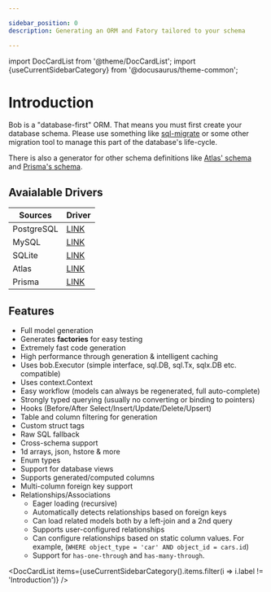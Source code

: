```yaml
---

sidebar_position: 0
description: Generating an ORM and Fatory tailored to your schema

---
```


import DocCardList from '@theme/DocCardList';
import {useCurrentSidebarCategory} from '@docusaurus/theme-common';

# Introduction

Bob is a "database-first" ORM. That means you must first create your database schema. Please use something like [sql-migrate](https://github.com/rubenv/sql-migrate) or some other migration tool to manage this part of the database's life-cycle.

There is also a generator for other schema definitions like [Atlas' schema](https://atlasgo.io/atlas-schema/sql-resources) and [Prisma's schema](https://www.prisma.io/docs/concepts/components/prisma-schema).

## Avaialable Drivers

| Sources    | Driver           |
|------------|------------------|
| PostgreSQL | [LINK](./psql)   |
| MySQL      | [LINK](./mysql)  |
| SQLite     | [LINK](./sqlite) |
| Atlas      | [LINK](./atlas) |
| Prisma     | [LINK](./prisma) |

## Features

* Full model generation
* Generates **factories** for easy testing
* Extremely fast code generation
* High performance through generation & intelligent caching
* Uses bob.Executor (simple interface, sql.DB, sql.Tx, sqlx.DB etc. compatible)
* Uses context.Context
* Easy workflow (models can always be regenerated, full auto-complete)
* Strongly typed querying (usually no converting or binding to pointers)
* Hooks (Before/After Select/Insert/Update/Delete/Upsert)
* Table and column filtering for generation
* Custom struct tags
* Raw SQL fallback
* Cross-schema support
* 1d arrays, json, hstore & more
* Enum types
* Support for database views
* Supports generated/computed columns
* Multi-column foreign key support
* Relationships/Associations
  * Eager loading (recursive)
  * Automatically detects relationships based on foreign keys
  * Can load related models both by a left-join and a 2nd query
  * Supports user-configured relationships
  * Can configure relationships based on static column values. For example, (`WHERE object_type = 'car' AND object_id = cars.id`)
  * Support for `has-one-through` and `has-many-through`.

<DocCardList items={useCurrentSidebarCategory().items.filter(i => i.label != 'Introduction')} />
